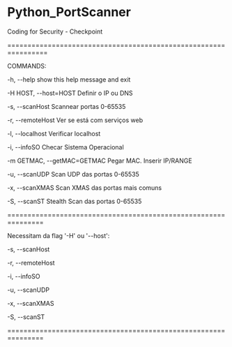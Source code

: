 # Python_PortScanner
Coding for Security - Checkpoint

================================================================

COMMANDS:

  -h, --help            show this help message and exit
  
  -H HOST, --host=HOST  Definir o IP ou DNS
  
  -s, --scanHost        Scannear portas 0-65535
  
  -r, --remoteHost      Ver se está com serviços web
  
  -l, --localhost       Verificar localhost
  
  -i, --infoSO          Checar Sistema Operacional
  
  -m GETMAC, 
     --getMAC=GETMAC    Pegar MAC. Inserir IP/RANGE
     
  -u, --scanUDP         Scan UDP das portas 0-65535
  
  -x, --scanXMAS        Scan XMAS das portas mais comuns
  
  -S, --scanST          Stealth Scan das portas 0-65535
  
===============================================================

Necessitam da flag '-H' ou '--host':

  -s, --scanHost
  
  -r, --remoteHost
  
  -i, --infoSO
  
  -u, --scanUDP
  
  -x, --scanXMAS
  
  -S, --scanST

===============================================================

